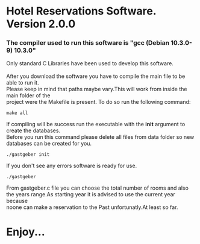 # Hotel Reservations Software. Version 2.0.0
### The compiler used to run this software is "gcc (Debian 10.3.0-9) 10.3.0"
Only standard C Libraries have been used to develop this software.<br><br>
After you download the software you have to compile the main file to be able to run it.<br>
Please keep in mind that paths maybe vary.This will work from inside the main folder of the<br>
project were the Makefile is present.
To do so run the following command:
```
make all
```
If compiling will be success run the executable with the  **init**  argument to create the databases.<br>
Before you run this command please delete all files from data folder so new databases can be created for you.
```
./gastgeber init
```
If you don't see any errors software is ready for use.
```
./gastgeber
```
From gastgeber.c file you can choose the total number of rooms and also<br>
the years range.As starting year it is advised to use the current year because<br>
noone can make a reservation to the Past unfortunatly.At least so far.

# Enjoy...

